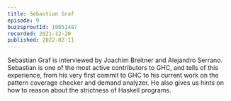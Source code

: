 ```yaml
---
title: Sebastian Graf
episode: 9
buzzsproutId: 10051487
recorded: 2021-12-20
published: 2022-02-11
---
```


Sebastian Graf is interviewed by Joachim Breitner and Alejandro Serrano.  Sebastian is one of the most active contributors to GHC, and tells of this experience, from his very first commit to GHC to his current work on the pattern coverage checker and demand analyzer. He also gives us hints on how to reason about the strictness of Haskell programs.
